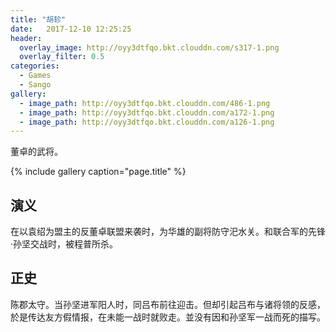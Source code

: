 ```yaml
---
title: "胡轸"
date:   2017-12-10 12:25:25
header:
  overlay_image: http://oyy3dtfqo.bkt.clouddn.com/s317-1.png
  overlay_filter: 0.5
categories:
  - Games
  - Sango
gallery:
  - image_path: http://oyy3dtfqo.bkt.clouddn.com/486-1.png
  - image_path: http://oyy3dtfqo.bkt.clouddn.com/a172-1.png
  - image_path: http://oyy3dtfqo.bkt.clouddn.com/a126-1.png
---
```


董卓的武将。

{% include gallery caption="page.title" %}

## 演义

在以袁绍为盟主的反董卓联盟来袭时，为华雄的副将防守汜水关。和联合军的先锋·孙坚交战时，被程普所杀。

## 正史

陈郡太守。当孙坚进军阳人时，同吕布前往迎击。但却引起吕布与诸将领的反感，於是传达友方假情报，在未能一战时就败走。並没有因和孙坚军一战而死的描写。